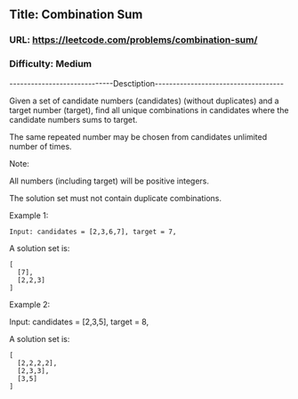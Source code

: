 ## Title: Combination Sum

### URL: https://leetcode.com/problems/combination-sum/
### Difficulty: Medium

-----------------------------Desctiption------------------------------------

Given a set of candidate numbers (candidates) (without duplicates) and a target number (target), find all unique combinations in candidates where the candidate numbers sums to target.

The same repeated number may be chosen from candidates unlimited number of times.

Note:

All numbers (including target) will be positive integers.

The solution set must not contain duplicate combinations.

Example 1:

```
Input: candidates = [2,3,6,7], target = 7,
```

A solution set is:
```
[
  [7],
  [2,2,3]
]
```

Example 2:

Input: candidates = [2,3,5], target = 8,

A solution set is:

```
[
  [2,2,2,2],
  [2,3,3],
  [3,5]
]
```
